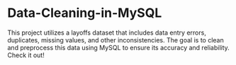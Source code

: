 # Data-Cleaning-in-MySQL

This project utilizes a layoffs dataset that includes data entry errors, duplicates, missing values, and other inconsistencies. The goal is to clean and preprocess this data using MySQL to ensure its accuracy and reliability. Check it out!
